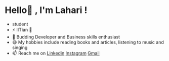 # Hello👋 , I'm Lahari !

-  student
- ⚡ IITian :metal:
- 🌱 Budding Developer and Business skills enthusiast
- 😄 My hobbies include reading books and articles, listening to music and singing
- 📫 Reach me on [Linkedin](http://www.linkedin.com/in/lahari-vippagunta-7a257b192)  [Instagram](http://www.instagram.com/lahari_v_ )  [Gmail](lahari.vippagunta.met19@itbhu.ac.in)
 
